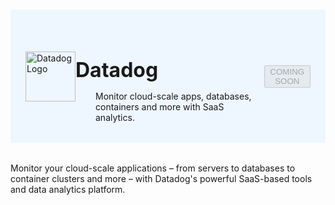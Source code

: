 #

<div class="header">
  <div class="inner">
    <img src="/static/images/logos/datadog-logo.png" alt="Datadog Logo">
    <div>
      <h1>Datadog</h1>
      <p style="padding-left: 2rem; margin-bottom: 0;">Monitor cloud-scale apps, databases, containers and more with SaaS analytics.</p>
    </div>
  </div>
  <button class="btn-orange-lg" disabled>COMING SOON</button>
</div>

Monitor your cloud-scale applications – from servers to databases to container clusters and more – with Datadog's powerful SaaS-based tools and data analytics platform.

<style>
  /* Headers */
  .header {
    display: flex;
    align-items: center;
    justify-content: space-between;
    padding: 2rem 1.5rem;
    margin-bottom: 2rem;
    background-color: #eef6ff;
  }
  .header .inner {
    display: flex;
    align-items: center;
    justify-content: start;
  }
  .header img {
    width: 80px;
  }
  .header h1 {
    margin-left: 0;
    font-size: 2rem;
    margin-bottom: 0.25rem;
  }
  .header p {
    padding-left: 2rem;
    margin-bottom: 0;
  }
</style>